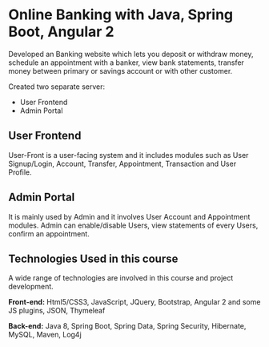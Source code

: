 # Online Banking with Java, Spring Boot, Angular 2

Developed an Banking website which lets you deposit or withdraw money, schedule an appointment with a banker, view bank statements, transfer money between primary or savings account or with other customer.

Created two separate server:

- User Frontend
- Admin Portal

## User Frontend 

User-Front is a user-facing system and it includes modules such as User Signup/Login, Account, Transfer, Appointment, Transaction and User Profile.

## Admin Portal

It is mainly used by Admin and it involves User Account and Appointment modules. Admin can enable/disable Users, view statements of every Users, confirm an appointment.

## Technologies Used in this course

A wide range of technologies are involved in this course and project development.

**Front-end:** Html5/CSS3, JavaScript, JQuery, Bootstrap, Angular 2 and some JS plugins, JSON, Thymeleaf

**Back-end:** Java 8, Spring Boot, Spring Data, Spring Security, Hibernate, MySQL, Maven, Log4j

